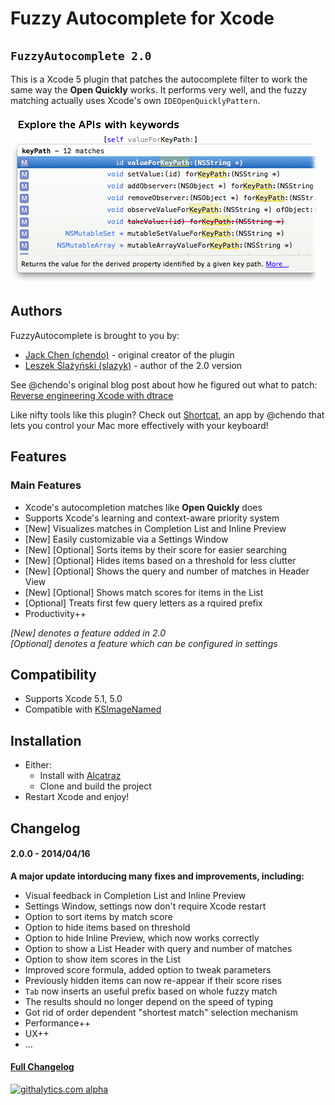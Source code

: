 # Fuzzy Autocomplete for Xcode

## `FuzzyAutocomplete 2.0` 
 
This is a Xcode 5 plugin that patches the autocomplete filter to work the same way the **Open Quickly** works. It performs very well, and the fuzzy matching actually uses Xcode's own `IDEOpenQuicklyPattern`.

![Demo](demo.gif)

## Authors
FuzzyAutocomplete is brought to you by:

* [Jack Chen (chendo)](http://github.com/chendo) - original creator of the plugin
* [Leszek Ślażyński (slazyk)](http://github.com/slazyk) - author of the 2.0 version

See @chendo's original blog post about how he figured out what to patch: [Reverse engineering Xcode with dtrace](http://chen.do/blog/2013/10/22/reverse-engineering-xcode-with-dtrace/?utm_source=github&utm_campaign=fuzzyautocomplete)

Like nifty tools like this plugin? Check out [Shortcat](https://shortcatapp.com/?utm_source=github&utm_campaign=fuzzyautocomplete), an app by @chendo that lets you control your Mac more effectively with your keyboard!

## Features

### Main Features

* Xcode's autocompletion matches like **Open Quickly** does
* Supports Xcode's learning and context-aware priority system
* [New] Visualizes matches in Completion List and Inline Preview
* [New] Easily customizable via a Settings Window
* [New] [Optional] Sorts items by their score for easier searching
* [New] [Optional] Hides items based on a threshold for less clutter
* [New] [Optional] Shows the query and number of matches in Header View
* [New] [Optional] Shows match scores for items in the List
* [Optional] Treats first few query letters as a rquired prefix
* Productivity++
  
*[New] denotes a feature added in 2.0*  
*[Optional] denotes a feature which can be configured in settings*


## Compatibility
* Supports Xcode 5.1, 5.0
* Compatible with [KSImageNamed](https://github.com/ksuther/KSImageNamed-Xcode)

## Installation

* Either:
  * Install with [Alcatraz](http://alcatraz.io/)
  * Clone and build the project
* Restart Xcode and enjoy!

## Changelog

#### 2.0.0 - 2014/04/16
**A major update intorducing many fixes and improvements, including:**

* Visual feedback in Completion List and Inline Preview
* Settings Window, settings now don't require Xcode restart
* Option to sort items by match score
* Option to hide items based on threshold
* Option to hide Inline Preview, which now works correctly
* Option to show a List Header with query and number of matches
* Option to show item scores in the List
* Improved score formula, added option to tweak parameters
* Previously hidden items can now re-appear if their score rises
* `Tab` now inserts an useful prefix based on whole fuzzy match
* The results should no longer depend on the speed of typing
* Got rid of order dependent "shortest match" selection mechanism
* Performance++
* UX++
* ...

#### [Full Changelog](CHANGELOG.md)

[![githalytics.com alpha](https://cruel-carlota.pagodabox.com/2803367345737409176241eb9cc3f903 "githalytics.com")](http://githalytics.com/chendo/fuzzyautocompleteplugin)